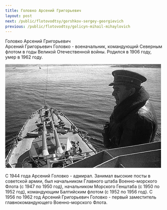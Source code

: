 ```yaml
---
title: Головко Арсений Григорьевич
layout: post
next: /public/flotovodtsy/gorshkov-sergey-georgievich
previous: /public/flotovodtsy/golicyn-mihail-mihaylovich
---
```


Головко Арсений Григорьевич  
Арсений Григорьевич Головко - военачальник, командующий Северным флотом в годы Великой Отечественной войны. Родился в 1906 году, умер в 1962 году.   
  

![](/assets/img/Golovko.gif)  

  
С 1944 года Арсений Головко - адмирал. Занимал высокие посты в советской армии, был начальником Главного штаба Военно-морского Флота (с 1947 по 1950 год), начальником Морского Генштаба (с 1950 по 1952 год), командующим Балтийским флотом (с 1952 по 1956 год). С 1956 по 1962 год Арсений Григорьевич Головко - первый заместитель главнокомандующего Военно-морского Флота.
